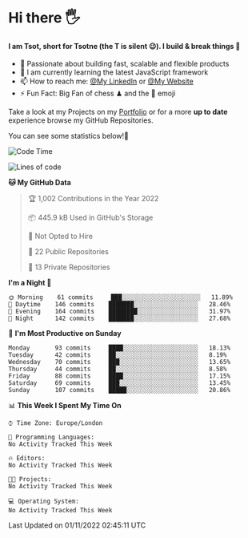 # Hi there :raised_hand_with_fingers_splayed:
#### I am Tsot, short for Tsotne (the T is silent :wink:). I build & break things :space_invader:
- :telescope: Passionate about building fast, scalable and flexible products
- :seedling: I am currently learning the latest JavaScript framework 
- :mailbox: How to reach me: [@My LinkedIn](https://www.linkedin.com/in/tsotne-gvadzabia/) or [@My Website](https://tsotne.co.uk/contact)
- :zap: Fun Fact: Big Fan of chess ♟ and the 👾 emoji

Take a look at my Projects on my [Portfolio](https://tsotne.co.uk/) or for a more **up to date** experience browse my GitHub Repositories.

You can see some statistics below!:space_invader:
<!--START_SECTION:waka-->
![Code Time](http://img.shields.io/badge/Code%20Time-761%20hrs%202%20mins-blue)

![Lines of code](https://img.shields.io/badge/From%20Hello%20World%20I%27ve%20Written-625%20Thousand%20lines%20of%20code-blue)

**🐱 My GitHub Data** 

> 🏆 1,002 Contributions in the Year 2022
 > 
> 📦 445.9 kB Used in GitHub's Storage 
 > 
> 🚫 Not Opted to Hire
 > 
> 📜 22 Public Repositories 
 > 
> 🔑 13 Private Repositories  
 > 
**I'm a Night 🦉** 

```text
🌞 Morning    61 commits     ███░░░░░░░░░░░░░░░░░░░░░░   11.89% 
🌆 Daytime    146 commits    ███████░░░░░░░░░░░░░░░░░░   28.46% 
🌃 Evening    164 commits    ████████░░░░░░░░░░░░░░░░░   31.97% 
🌙 Night      142 commits    ███████░░░░░░░░░░░░░░░░░░   27.68%

```
📅 **I'm Most Productive on Sunday** 

```text
Monday       93 commits     ████░░░░░░░░░░░░░░░░░░░░░   18.13% 
Tuesday      42 commits     ██░░░░░░░░░░░░░░░░░░░░░░░   8.19% 
Wednesday    70 commits     ███░░░░░░░░░░░░░░░░░░░░░░   13.65% 
Thursday     44 commits     ██░░░░░░░░░░░░░░░░░░░░░░░   8.58% 
Friday       88 commits     ████░░░░░░░░░░░░░░░░░░░░░   17.15% 
Saturday     69 commits     ███░░░░░░░░░░░░░░░░░░░░░░   13.45% 
Sunday       107 commits    █████░░░░░░░░░░░░░░░░░░░░   20.86%

```


📊 **This Week I Spent My Time On** 

```text
⌚︎ Time Zone: Europe/London

💬 Programming Languages: 
No Activity Tracked This Week

🔥 Editors: 
No Activity Tracked This Week

🐱‍💻 Projects: 
No Activity Tracked This Week

💻 Operating System: 
No Activity Tracked This Week

```


 Last Updated on 01/11/2022 02:45:11 UTC
<!--END_SECTION:waka-->
